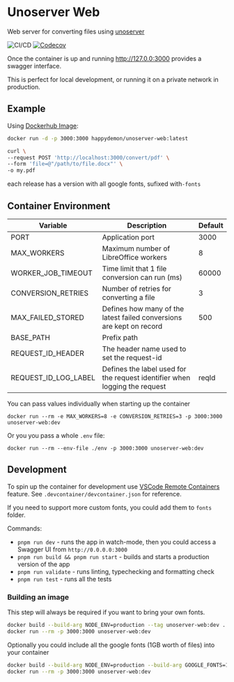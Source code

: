 # Unoserver Web

Web server for converting files using [unoserver](https://github.com/unoconv/unoserver)

![CI/CD](https://github.com/happyDemon/unoserver-web/workflows/CI/CD/badge.svg)
[![Codecov](https://codecov.io/gh/happyDemon/unoserver-web/graph/badge.svg?token=2LFC0WZCQE)](https://codecov.io/gh/happyDemon/unoserver-web)

Once the container is up and running http://127.0.0:3000 provides a swagger interface.

This is perfect for local development, or running it on a private network in production.

## Example

Using [Dockerhub Image](https://hub.docker.com/r/happydemon/unoserver-web):

```sh
docker run -d -p 3000:3000 happydemon/unoserver-web:latest

curl \
--request POST 'http://localhost:3000/convert/pdf' \
--form 'file=@"/path/to/file.docx"' \
-o my.pdf
```

each release has a version with all google fonts, sufixed with`-fonts`

## Container Environment

| Variable             | Description                                                                | Default |
| -------------------- | -------------------------------------------------------------------------- | ------- |
| PORT                 | Application port                                                           | 3000    |
| MAX_WORKERS          | Maximum number of LibreOffice workers                                      | 8       |
| WORKER_JOB_TIMEOUT   | Time limit that 1 file conversion can run (ms)                             | 60000   |
| CONVERSION_RETRIES   | Number of retries for converting a file                                    | 3       |
| MAX_FAILED_STORED    | Defines how many of the latest failed conversions are kept on record       | 500     |
| BASE_PATH            | Prefix path                                                                |         |
| REQUEST_ID_HEADER    | The header name used to set the request-id                                 |         |
| REQUEST_ID_LOG_LABEL | Defines the label used for the request identifier when logging the request | reqId   |

You can pass values individually when starting up the container

```shell
docker run --rm -e MAX_WORKERS=8 -e CONVERSION_RETRIES=3 -p 3000:3000 unoserver-web:dev
```

Or you you pass a whole `.env` file:

```shell
docker run --rm --env-file ./env -p 3000:3000 unoserver-web:dev
```

## Development

To spin up the container for development use [VSCode Remote Containers](https://code.visualstudio.com/docs/devcontainers/containers) feature. See `.devcontainer/devcontainer.json` for reference.

If you need to support more custom fonts, you could add them to `fonts` folder.

Commands:

- `pnpm run dev` - runs the app in watch-mode, then you could access a Swagger UI from `http://0.0.0.0:3000`
- `pnpm run build && pnpm run start` - builds and starts a production version of the app
- `pnpm run validate` - runs linting, typechecking and formatting check
- `pnpm run test` - runs all the tests

### Building an image

This step will always be required if you want to bring your own fonts.

```sh
docker build --build-arg NODE_ENV=production --tag unoserver-web:dev .
docker run --rm -p 3000:3000 unoserver-web:dev
```

Optionally you could include all the google fonts (1GB worth of files) into your container

```sh
docker build --build-arg NODE_ENV=production --build-arg GOOGLE_FONTS=1 --tag unoserver-web:dev .
docker run --rm -p 3000:3000 unoserver-web:dev
```
